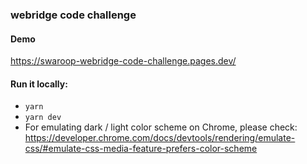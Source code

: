 ### webridge code challenge

#### Demo

https://swaroop-webridge-code-challenge.pages.dev/

#### Run it locally:

- `yarn`
- `yarn dev`
- For emulating dark / light color scheme on Chrome, please check: https://developer.chrome.com/docs/devtools/rendering/emulate-css/#emulate-css-media-feature-prefers-color-scheme
